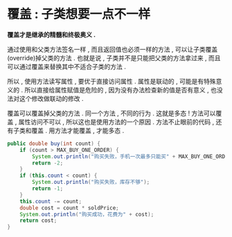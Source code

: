 # 覆盖 : 子类想要一点不一样

**覆盖才是继承的精髓和终极奥义 .**

通过使用和父类方法签名一样 , 而且返回值也必须一样的方法 , 可以让子类覆盖\(override\)掉父类的方法 . 也就是说 , 子类并不是只能把父类的方法拿过来 , 而且可以通过覆盖来替换其中不适合子类的方法 .

所以 , 使用方法读写属性 , 要优于直接访问属性 . 属性是联动的 , 可能是有特殊意义的 . 所以直接给属性赋值是危险的 , 因为没有办法检查新的值是否有意义 , 也没法对这个修改做联动的修改 .

覆盖可以覆盖掉父类的方法 . 同一个方法 , 不同的行为 . 这就是多态 ! 方法可以覆盖 , 属性访问不可以 , 所以这也是使用方法的一个原因 . 方法不止眼前的代码 , 还有子类和覆盖 . 用方法才能覆盖 , 才能多态 .

```java
public double buy(int count) {
    if (count > MAX_BUY_ONE_ORDER) {
        System.out.println("购买失败，手机一次最多只能买" + MAX_BUY_ONE_ORDER + "个");
        return -2;
    }
    if (this.count < count) {
        System.out.println("购买失败，库存不够");
        return -1;
    }
    this.count -= count;
    double cost = count * soldPrice;
    System.out.println("购买成功，花费为" + cost);
    return cost;
}
```



